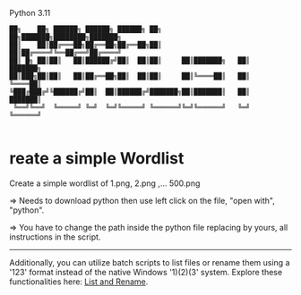 Python 3.11
```
██╗    ██╗ ██████╗ ██████╗ ██████╗ ██╗     ██╗███████╗████████╗███████╗
██║    ██║██╔═══██╗██╔══██╗██╔══██╗██║     ██║██╔════╝╚══██╔══╝██╔════╝
██║ █╗ ██║██║   ██║██████╔╝██║  ██║██║     ██║███████╗   ██║   ███████╗
██║███╗██║██║   ██║██╔══██╗██║  ██║██║     ██║╚════██║   ██║   ╚════██║
╚███╔███╔╝╚██████╔╝██║  ██║██████╔╝███████╗██║███████║   ██║   ███████║
 ╚══╝╚══╝  ╚═════╝ ╚═╝  ╚═╝╚═════╝ ╚══════╝╚═╝╚══════╝   ╚═╝   ╚══════╝
                                                                       
```
# reate a simple Wordlist 

Create a simple wordlist of 1.png, 2.png ,... 500.png

=> Needs to download python then use left click on the file, "open with", "python".

=> You have to change the path inside the python file replacing by yours, all instructions in the script.

---

Additionally, you can utilize batch scripts to list files or rename them using a '123' format instead of the native Windows '1)(2)(3' system. Explore these functionalities here: [List and Rename](https://github.com/SECRET-GUEST/tiny-scripts/tree/ALL/windows/files%20handler/list%20and%20rename).
